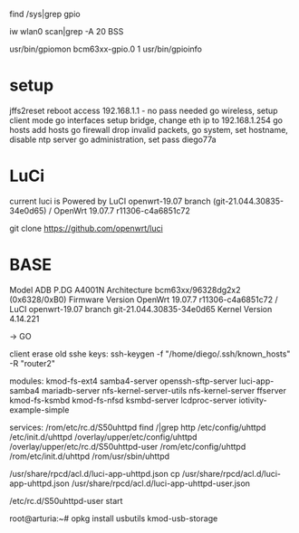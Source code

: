 find /sys|grep gpio

iw wlan0 scan|grep -A 20 BSS 

usr/bin/gpiomon bcm63xx-gpio.0 1
usr/bin/gpioinfo

# setup
jffs2reset
reboot
access 192.168.1.1 - no pass needed
go wireless, setup client mode
go interfaces setup bridge, change eth ip to 192.168.1.254
go hosts add hosts
go firewall drop invalid packets, 
go system, set hostname, disable ntp server
go administration, set pass diego77a

# LuCi
current luci is
Powered by LuCI openwrt-19.07 branch (git-21.044.30835-34e0d65) / OpenWrt 19.07.7 r11306-c4a6851c72 

git clone https://github.com/openwrt/luci

# BASE
Model				ADB P.DG A4001N
Architecture		bcm63xx/96328dg2x2 (0x6328/0xB0)
Firmware Version	OpenWrt 19.07.7 r11306-c4a6851c72 / LuCI openwrt-19.07 branch git-21.044.30835-34e0d65
Kernel Version		4.14.221

-> GO

client erase old sshe keys:
	ssh-keygen -f "/home/diego/.ssh/known_hosts" -R "router2"

modules:
	kmod-fs-ext4
	samba4-server
openssh-sftp-server
luci-app-samba4
mariadb-server
nfs-kernel-server-utils
nfs-kernel-server
ffserver
kmod-fs-ksmbd
kmod-fs-nfsd
ksmbd-server
lcdproc-server
iotivity-example-simple

services:
	/rom/etc/rc.d/S50uhttpd
	find /|grep http
/etc/config/uhttpd
/etc/init.d/uhttpd
/overlay/upper/etc/config/uhttpd
/overlay/upper/etc/rc.d/S50uhttpd-user
/rom/etc/config/uhttpd
/rom/etc/init.d/uhttpd
/rom/usr/sbin/uhttpd

/usr/share/rpcd/acl.d/luci-app-uhttpd.json
cp /usr/share/rpcd/acl.d/luci-app-uhttpd.json /usr/share/rpcd/acl.d/luci-app-uhttpd-user.json


/etc/rc.d/S50uhttpd-user start

root@arturia:~# opkg install usbutils kmod-usb-storage

